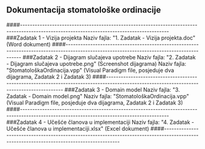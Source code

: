 ## Dokumentacija stomatološke ordinacije
####------------------------------------------------------------------------------------------------------------------------------------------
###Zadatak 1 - Vizija projekta
    Naziv fajla: "1. Zadatak - Vizija projekta.doc" (Word dokument)
####------------------------------------------------------------------------------------------------------------------------------------------
###Zadatak 2 - Dijagram slučajeva upotrebe
    Naziv fajla: "2. Zadatak - Dijagram slučajeva upotrebe.png" (Screenshot dijagrama)
    Naziv fajla: "StomatološkaOrdinacija.vpp" (Visual Paradigm file, posjeduje dva dijagrama, Zadatak 2 i Zadatak 3)
####------------------------------------------------------------------------------------------------------------------------------------------
###Zadatak 3 - Domain model
    Naziv fajla: "3. Zadatak - Domain model.png"
    Naziv fajla: "StomatološkaOrdinacija.vpp" (Visual Paradigm file, posjeduje dva dijagrama, Zadatak 2 i Zadatak 3)
####------------------------------------------------------------------------------------------------------------------------------------------
###Zadatak 4 - Učešće članova u implementaciji
    Naziv fajla: "4. Zadatak - Učešće članova u implementaciji.xlsx" (Excel dokument)
####------------------------------------------------------------------------------------------------------------------------------------------